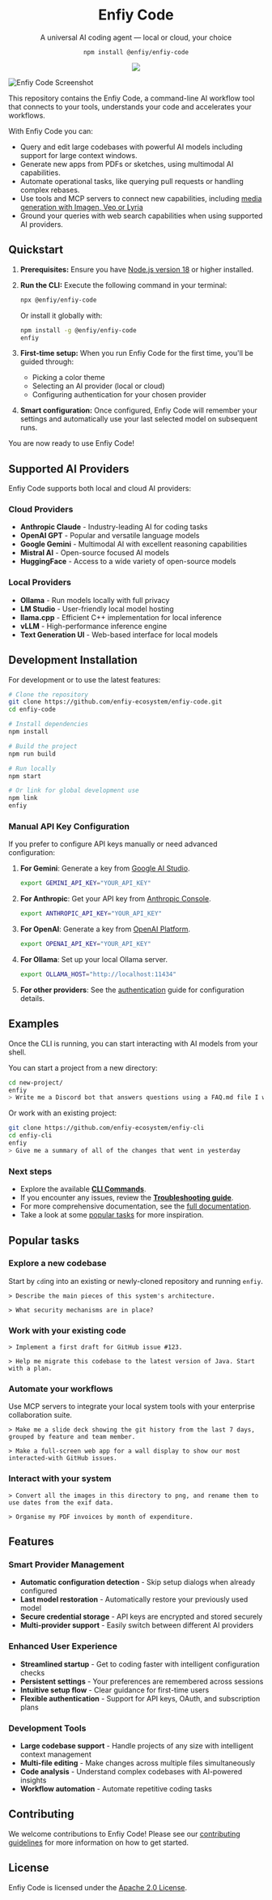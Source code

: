 <h1 align="center">Enfiy Code</h1>
<p align="center">A universal AI coding agent — local or cloud, your choice</p>

<p align="center"><code>npm install @enfiy/enfiy-code</code></p>

<p align="center">
  <img src="https://skillicons.dev/icons?i=npm,nodejs,windows,linux,apple,ubuntu" />
</p>

![Enfiy Code Screenshot](./docs/assets/enfiy-cli-screenshot.png)

This repository contains the Enfiy Code, a command-line AI workflow tool that connects to your
tools, understands your code and accelerates your workflows.

With Enfiy Code you can:

- Query and edit large codebases with powerful AI models including support for large context windows.
- Generate new apps from PDFs or sketches, using multimodal AI capabilities.
- Automate operational tasks, like querying pull requests or handling complex rebases.
- Use tools and MCP servers to connect new capabilities, including [media generation with Imagen,
  Veo or Lyria](https://github.com/GoogleCloudPlatform/vertex-ai-creative-studio/tree/main/experiments/mcp-genmedia)
- Ground your queries with web search capabilities when using supported AI providers.

## Quickstart

1. **Prerequisites:** Ensure you have [Node.js version 18](https://nodejs.org/en/download) or higher installed.
2. **Run the CLI:** Execute the following command in your terminal:

   ```bash
   npx @enfiy/enfiy-code
   ```

   Or install it globally with:

   ```bash
   npm install -g @enfiy/enfiy-code
   enfiy
   ```

3. **First-time setup:** When you run Enfiy Code for the first time, you'll be guided through:
   - Picking a color theme
   - Selecting an AI provider (local or cloud)
   - Configuring authentication for your chosen provider

4. **Smart configuration:** Once configured, Enfiy Code will remember your settings and automatically use your last selected model on subsequent runs.

You are now ready to use Enfiy Code!

## Supported AI Providers

Enfiy Code supports both local and cloud AI providers:

### Cloud Providers
- **Anthropic Claude** - Industry-leading AI for coding tasks
- **OpenAI GPT** - Popular and versatile language models
- **Google Gemini** - Multimodal AI with excellent reasoning capabilities
- **Mistral AI** - Open-source focused AI models
- **HuggingFace** - Access to a wide variety of open-source models

### Local Providers
- **Ollama** - Run models locally with full privacy
- **LM Studio** - User-friendly local model hosting
- **llama.cpp** - Efficient C++ implementation for local inference
- **vLLM** - High-performance inference engine
- **Text Generation UI** - Web-based interface for local models

## Development Installation

For development or to use the latest features:

```bash
# Clone the repository
git clone https://github.com/enfiy-ecosystem/enfiy-code.git
cd enfiy-code

# Install dependencies
npm install

# Build the project
npm run build

# Run locally
npm start

# Or link for global development use
npm link
enfiy
```

### Manual API Key Configuration

If you prefer to configure API keys manually or need advanced configuration:

1. **For Gemini**: Generate a key from [Google AI Studio](https://aistudio.google.com/apikey).
   ```bash
   export GEMINI_API_KEY="YOUR_API_KEY"
   ```

2. **For Anthropic**: Get your API key from [Anthropic Console](https://console.anthropic.com/).
   ```bash
   export ANTHROPIC_API_KEY="YOUR_API_KEY"
   ```

3. **For OpenAI**: Generate a key from [OpenAI Platform](https://platform.openai.com/api-keys).
   ```bash
   export OPENAI_API_KEY="YOUR_API_KEY"
   ```

4. **For Ollama**: Set up your local Ollama server.
   ```bash
   export OLLAMA_HOST="http://localhost:11434"
   ```

5. **For other providers**: See the [authentication](./docs/cli/authentication.md) guide for configuration details.

## Examples

Once the CLI is running, you can start interacting with AI models from your shell.

You can start a project from a new directory:

```sh
cd new-project/
enfiy
> Write me a Discord bot that answers questions using a FAQ.md file I will provide
```

Or work with an existing project:

```sh
git clone https://github.com/enfiy-ecosystem/enfiy-cli
cd enfiy-cli
enfiy
> Give me a summary of all of the changes that went in yesterday
```

### Next steps

- Explore the available **[CLI Commands](./docs/cli/commands.md)**.
- If you encounter any issues, review the **[Troubleshooting guide](./docs/troubleshooting.md)**.
- For more comprehensive documentation, see the [full documentation](./docs/index.md).
- Take a look at some [popular tasks](#popular-tasks) for more inspiration.

## Popular tasks

### Explore a new codebase

Start by `cd`ing into an existing or newly-cloned repository and running `enfiy`.

```text
> Describe the main pieces of this system's architecture.
```

```text
> What security mechanisms are in place?
```

### Work with your existing code

```text
> Implement a first draft for GitHub issue #123.
```

```text
> Help me migrate this codebase to the latest version of Java. Start with a plan.
```

### Automate your workflows

Use MCP servers to integrate your local system tools with your enterprise collaboration suite.

```text
> Make me a slide deck showing the git history from the last 7 days, grouped by feature and team member.
```

```text
> Make a full-screen web app for a wall display to show our most interacted-with GitHub issues.
```

### Interact with your system

```text
> Convert all the images in this directory to png, and rename them to use dates from the exif data.
```

```text
> Organise my PDF invoices by month of expenditure.
```

## Features

### Smart Provider Management
- **Automatic configuration detection** - Skip setup dialogs when already configured
- **Last model restoration** - Automatically restore your previously used model
- **Secure credential storage** - API keys are encrypted and stored securely
- **Multi-provider support** - Easily switch between different AI providers

### Enhanced User Experience
- **Streamlined startup** - Get to coding faster with intelligent configuration checks
- **Persistent settings** - Your preferences are remembered across sessions
- **Intuitive setup flow** - Clear guidance for first-time users
- **Flexible authentication** - Support for API keys, OAuth, and subscription plans

### Development Tools
- **Large codebase support** - Handle projects of any size with intelligent context management
- **Multi-file editing** - Make changes across multiple files simultaneously
- **Code analysis** - Understand complex codebases with AI-powered insights
- **Workflow automation** - Automate repetitive coding tasks

## Contributing

We welcome contributions to Enfiy Code! Please see our [contributing guidelines](./CONTRIBUTING.md) for more information on how to get started.

## License

Enfiy Code is licensed under the [Apache 2.0 License](./LICENSE).